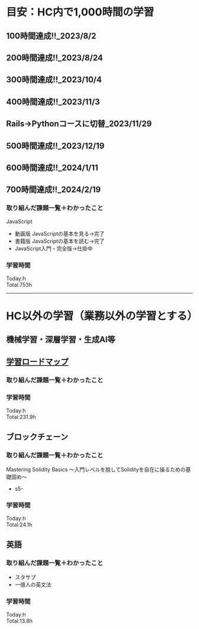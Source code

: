 # 目安：HC内で1,000時間の学習
## 100時間達成!!_2023/8/2
## 200時間達成!!_2023/8/24
## 300時間達成!!_2023/10/4
## 400時間達成!!_2023/11/3
## Rails→Pythonコースに切替_2023/11/29
## 500時間達成!!_2023/12/19
## 600時間達成!!_2024/1/11
## 700時間達成!!_2024/2/19

### 取り組んだ課題一覧＋わかったこと
JavaScript
- 動画版 JavaScriptの基本を見る→完了
- 書籍版 JavaScriptの基本を読む→完了
- JavaScript入門・完全版→仕掛中

### 学習時間
Today:h<br>
Total:753h

------------------------------------------
# HC以外の学習（業務以外の学習とする）
## 機械学習・深層学習・生成AI等
## [学習ロードマップ](https://github.com/sousou1216/machine_learning/tree/main)
### 取り組んだ課題一覧＋わかったこと

### 学習時間
Today:h<br>
Total:231.9h

## ブロックチェーン
### 取り組んだ課題一覧＋わかったこと
Mastering Solidity Basics 〜入門レベルを脱してSolidityを自在に操るための基礎固め〜
- s5-

### 学習時間
Today:h<br>
Total:24.1h

## 英語
### 取り組んだ課題一覧＋わかったこと
- スタサプ
- 一億人の英文法

### 学習時間
Today:h<br>
Total:13.8h

